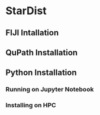 # StarDist
## FIJI Intallation
## QuPath Installation
## Python Installation
### Running on Jupyter Notebook
### Installing on HPC
